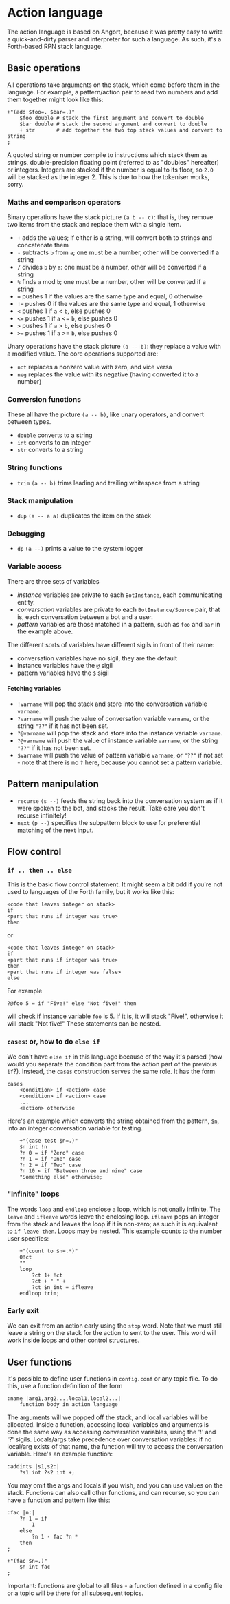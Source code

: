 # Action language
The action language is based on Angort, because it was pretty easy to write
a quick-and-dirty parser and interpreter for such a language. As such, it's
a Forth-based RPN stack language.

## Basic operations
All operations take arguments on the stack, which come before them in the language.
For example, a pattern/action pair to read two numbers and add them together might look like this:

```
+"(add $foo=. $bar=.)"
    $foo double # stack the first argument and convert to double
    $bar double # stack the second argument and convert to double
    + str       # add together the two top stack values and convert to string
;
```
A quoted string or number compile to instructions which stack them as strings, double-precision
floating point (referred to as "doubles" hereafter) or integers.
Integers are stacked if the number is equal to its floor, so `2.0` will be stacked as the
integer 2. This is due to how the tokeniser works, sorry.

### Maths and comparison operators
Binary operations have the stack picture `(a b -- c)`: that is, they remove two items
from the stack and replace them with a single item.
- `+` adds the values; if either is a string, will convert both to strings and concatenate them
- `-` subtracts `b` from `a`; one must be a number, other will be converted if a string
- `/` divides `b` by `a`: one must be a number, other will be converted if a string
- `%` finds `a` mod `b`; one must be a number, other will be converted if a string
- `=` pushes 1 if the values are the same type and equal, 0 otherwise
- `!=` pushes 0 if the values are the same type and equal, 1 otherwise
- `<` pushes 1 if `a` < `b`, else pushes 0
- `<=` pushes 1 if `a` <= `b`, else pushes 0
- `>` pushes 1 if `a` > `b`, else pushes 0
- `>=` pushes 1 if `a` >= `b`, else pushes 0

Unary operations have the stack picture `(a -- b)`: they replace a value with a modified value.
The core operations supported are:
- `not` replaces a nonzero value with zero, and vice versa
- `neg` replaces the value with its negative (having converted it to a number)

### Conversion functions
These all have the picture `(a -- b)`, like unary operators, and convert between types.
- `double` converts to a string
- `int` converts to an integer
- `str` converts to a string

### String functions
- `trim` `(a -- b)` trims leading and trailing whitespace from a string

### Stack manipulation
- `dup` `(a -- a a)` duplicates the item on the stack

### Debugging
- `dp` `(a --)` prints a value to the system logger

### Variable access
There are three sets of variables
- *instance* variables are private to each `BotInstance`, each communicating entity.
- *conversation* variables are private to each `BotInstance/Source` pair, that is,
each conversation between a bot and a user.
- *pattern* variables are those matched in a pattern, such as `foo` and `bar` in the example
above.

The different sorts of variables have different sigils in front of their name:
- conversation variables have no sigil, they are the default
- instance variables have the `@` sigil
- pattern variables have the `$` sigil

#### Fetching variables
- `!varname` will pop the stack and store into the conversation variable `varname`. 
- `?varname` will push the value of conversation variable `varname`, or the string `"??"` if 
it has not been set.
- `?@varname` will pop the stack and store into the instance  variable `varname`. 
- `?@varname` will push the value of instance variable `varname`, or the string `"??"` if 
it has not been set.
- `$varname` will push the value of pattern variable `varname`, or `"??"` if not set - note
that there is no `?` here, because you cannot set a pattern variable.

## Pattern manipulation
- `recurse` `(s --)` feeds the string back into the conversation system as if it were
spoken to the bot, and stacks the result. Take care you don't recurse infinitely!
- `next` `(p --)` specifies the subpattern block to use for preferential matching of the next input.

## Flow control

### `if .. then .. else`
This is the basic flow control statement. It might seem a bit odd if you're not used to
languages of the Forth family, but it works like this:
```
<code that leaves integer on stack>
if
<part that runs if integer was true>
then
```
or
```
<code that leaves integer on stack>
if
<part that runs if integer was true>
then
<part that runs if integer was false>
else
```
For example
```
?@foo 5 = if "Five!" else "Not five!" then
```
will check if instance variable `foo` is 5. If it is, it will stack "Five!", otherwise
it will stack "Not five!" These statements can be nested.

### `cases`: or, how to do `else if`
We don't have `else if` in this language because of the way it's parsed (how would you separate
the condition part from the action part of the previous `if`?). Instead, the `cases` construction
serves the same role. It has the form
```
cases
    <condition> if <action> case
    <condition> if <action> case
    ...
    <action> otherwise
```
Here's an example which converts the string obtained from the pattern, `$n`, into an integer conversation variable for testing.
```        
    +"(case test $n=.)"
    $n int !n
    ?n 0 = if "Zero" case
    ?n 1 = if "One" case
    ?n 2 = if "Two" case
    ?n 10 < if "Between three and nine" case
    "Something else" otherwise;
```
    

### "Infinite" loops
The words `loop` and `endloop` enclose a loop, which is notionally infinite.
The `leave` and `ifleave` words leave the enclosing loop. `ifleave` pops an integer
from the stack and leaves the loop if it is non-zero; as such it is equivalent to
`if leave then`. Loops may be nested.
This example counts to the number user specifies:
```
    +"(count to $n=.*)"
    0!ct
    ""
    loop
        ?ct 1+ !ct
        ?ct + " " +
        ?ct $n int = ifleave
    endloop trim;
```

### Early exit 
We can exit from an action early using the `stop` word. Note that we must still
leave a string on the stack for the action to sent to the user. This word will
work inside loops and other control structures.

## User functions
It's possible to define user functions in `config.conf` or any
topic file. To do this, use a function definition of the form
```
:name |arg1,arg2...,local1,local2...|
    function body in action language
```
The arguments will we popped off the stack, and local variables
will be allocated. Inside a function, accessing local variables and
arguments is done the same way as accessing conversation variables,
using the '!' and '?' sigils. Locals/args take precedence over
conversation variables: if no local/arg exists of that name,
the function will try to access the conversation variable.
Here's an example function:
```
:addints |s1,s2:|
    ?s1 int ?s2 int +;
```

You may omit the args and locals if you wish, and you can use values on
the stack. Functions can also call other functions, and can recurse,
so you can have a function and pattern like this:
```
:fac |n:|
    ?n 1 = if
        1
    else
        ?n 1 - fac ?n *
    then   
;

+"(fac $n=.)"
    $n int fac
;
```
Important: functions are global to all files - a function defined in a
config file or a topic will be there for all subsequent topics.

